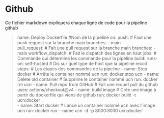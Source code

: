 # Github 

Ce fichier markdown expliquera chaque ligne de code pour la pipeline github

> name: Deploy Dockerfile  #Nom de la pipeline
>on:
>  push: # Faut une push request sur la branche main
>    branches:
>     - main  
>  pull_request: # Fait une pull request sur la branche main
>      branches:
>      - main
>  workflow_dispatch: # Fait le dispatch des lignes en haut
>jobs: # Commande qui détermine les commande pour la pipeline
>  build:
>    runs-on: self-hosted # Dis sur quel type de host que la pipeline recoit
>    steps: # Les étapes des commandes de la pipeline
>      - name: Stop docker # Arrête le container nommé ucn
>        run: docker stop ucn
>      - name: Delete old container # Supprime le container nommé ucn
>        run: docker rm ucn
>      - name: Pull repo from GitHub # Fait une requet pull du github
>        uses: actions/checkout@v4
>      - name: build image # Crée une image à partir du dockerfile qui viens de github
>        run: docker build -t ucn:docker .\
>      - name: Start docker # Lance un container nommé ucn avec l'image ucn
>        run: docker run --name ucn -d -p 8000:8000 ucn:docker`
